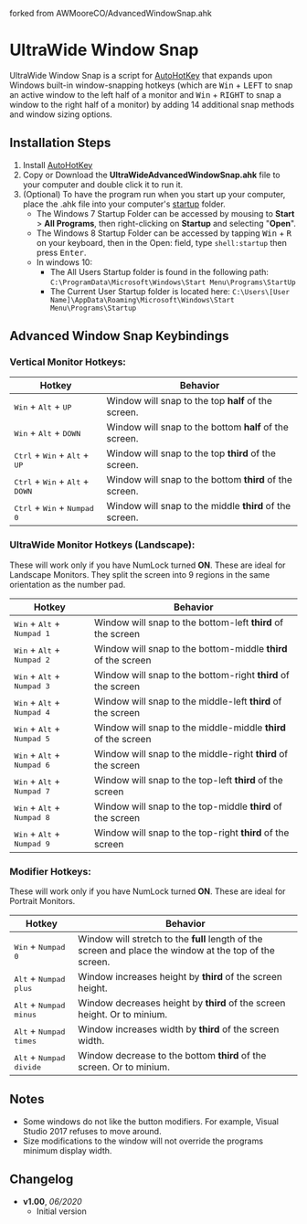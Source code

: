 forked from AWMooreCO/AdvancedWindowSnap.ahk

# UltraWide Window Snap

UltraWide Window Snap is a script for [AutoHotKey] that expands upon Windows built-in window-snapping hotkeys (which are <kbd>Win</kbd> + <kbd>LEFT</kbd> to snap an active window to the left half of a monitor and <kbd>Win</kbd> + <kbd>RIGHT</kbd> to snap a window to the right half of a monitor) by adding 14 additional snap methods and window sizing options.

## Installation Steps

1. Install [AutoHotKey]
2. Copy or Download the **UltraWideAdvancedWindowSnap.ahk** file to your computer and double click it to run it.
3. (Optional) To have the program run when you start up your computer, place the .ahk file into your computer's [startup] folder. 
    * The Windows 7 Startup Folder can be accessed by mousing to **Start** > **All Programs**, then right-clicking on **Startup** and selecting "**Open**".
    * The Windows 8 Startup Folder can be accessed by tapping <kbd>Win</kbd> + <kbd>R</kbd> on your keyboard, then in the Open: field, type `shell:startup` then press <kbd>Enter</kbd>.
    * In windows 10:
      * The All Users Startup folder is found in the following path: 
      `C:\ProgramData\Microsoft\Windows\Start Menu\Programs\StartUp`
      * The Current User Startup folder is located here:
`C:\Users\[User Name]\AppData\Roaming\Microsoft\Windows\Start Menu\Programs\Startup`

## Advanced Window Snap Keybindings

### Vertical Monitor Hotkeys:
Hotkey | Behavior
------ | --------
<kbd>Win</kbd> + <kbd>Alt</kbd> + <kbd>UP</kbd> | Window will snap to the top **half** of the screen.
<kbd>Win</kbd> + <kbd>Alt</kbd> + <kbd>DOWN</kbd> | Window will snap to the bottom **half** of the screen.
<kbd>Ctrl</kbd> + <kbd>Win</kbd> + <kbd>Alt</kbd> + <kbd>UP</kbd> | Window will snap to the top **third** of the screen.
<kbd>Ctrl</kbd> + <kbd>Win</kbd> + <kbd>Alt</kbd> + <kbd>DOWN</kbd> | Window will snap to the bottom **third** of the screen.
<kbd>Ctrl</kbd> + <kbd>Win</kbd> + <kbd>Numpad 0</kbd> | Window will snap to the middle **third** of the screen.

### UltraWide  Monitor Hotkeys (Landscape):
These will work only if you have NumLock turned **ON**. These are ideal for Landscape Monitors. They split the screen into 9 regions in the same orientation as the number pad.

Hotkey | Behavior
------ | --------
<kbd>Win</kbd> + <kbd>Alt</kbd> + <kbd>Numpad 1</kbd> | Window will snap to the bottom-left **third** of the screen
<kbd>Win</kbd> + <kbd>Alt</kbd> + <kbd>Numpad 2</kbd> | Window will snap to the bottom-middle **third** of the screen
<kbd>Win</kbd> + <kbd>Alt</kbd> + <kbd>Numpad 3</kbd> | Window will snap to the bottom-right **third** of the screen
<kbd>Win</kbd> + <kbd>Alt</kbd> + <kbd>Numpad 4</kbd> | Window will snap to the middle-left **third** of the screen
<kbd>Win</kbd> + <kbd>Alt</kbd> + <kbd>Numpad 5</kbd> | Window will snap to the middle-middle **third** of the screen
<kbd>Win</kbd> + <kbd>Alt</kbd> + <kbd>Numpad 6</kbd> | Window will snap to the middle-right **third** of the screen
<kbd>Win</kbd> + <kbd>Alt</kbd> + <kbd>Numpad 7</kbd> | Window will snap to the top-left **third** of the screen
<kbd>Win</kbd> + <kbd>Alt</kbd> + <kbd>Numpad 8</kbd> | Window will snap to the top-middle **third** of the screen
<kbd>Win</kbd> + <kbd>Alt</kbd> + <kbd>Numpad 9</kbd> | Window will snap to the top-right **third** of the screen

### Modifier Hotkeys:
These will work only if you have NumLock turned **ON**. These are ideal for Portrait Monitors.

Hotkey | Behavior
------ | --------
<kbd>Win</kbd> + <kbd>Numpad 0</kbd> | Window will stretch to the **full** length of the screen and place the window at the top of the screen.
<kbd>Alt</kbd> + <kbd>Numpad plus</kbd> | Window increases height by **third** of the screen height.
<kbd>Alt</kbd> + <kbd>Numpad minus</kbd> | Window decreases height by **third** of the screen height. Or to minium.
<kbd>Alt</kbd> + <kbd>Numpad times</kbd> | Window increases width by **third** of the screen width.
<kbd>Alt</kbd> + <kbd>Numpad divide</kbd> | Window decrease to the bottom **third** of the screen. Or to minium.

## Notes
* Some windows do not like the button modifiers. For example, Visual Studio 2017 refuses to move around. 
* Size modifications to the window will not override the programs minimum display width. 

## Changelog

- **v1.00**, *06/2020*
    - Initial version

[AutoHotKey]:http://ahkscript.org/
[startup]:http://www.autohotkey.com/docs/FAQ.htm#Startup]
